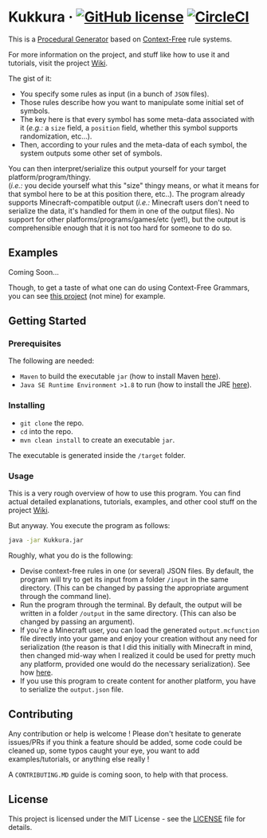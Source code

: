 # Kukkura &middot; [![GitHub license](https://img.shields.io/badge/license-MIT-blue.svg)](https://github.com/aks-c/Kukkura/blob/master/LICENSE) [![CircleCI](https://circleci.com/gh/aks-c/Kukkura.svg?style=shield&circle-token=81b7f70aaab28074269d37e9ea109ca9746df77a)](https://circleci.com/gh/aks-c/Kukkura)

This is a [Procedural Generator](https://en.wikipedia.org/wiki/Procedural_generation "PG wiki page") based on [Context-Free](https://en.wikipedia.org/wiki/Context-free_grammar "CFG wiki page") rule systems.

For more information on the project, and stuff like how to use it and tutorials, 
visit the project [Wiki](https://github.com/aks-c/Kukkura/wiki).

The gist of it: 
- You specify some rules as input (in a bunch of `JSON` files).
- Those rules describe how you want to manipulate some initial set of symbols.
- The key here is that every symbol has some meta-data associated with it (_e.g.:_ a `size` field, a `position` field, whether this symbol supports randomization, etc...).
- Then, according to your rules and the meta-data of each symbol, the system outputs some other set of symbols.

You can then interpret/serialize this output yourself for your target platform/program/thingy.  
(_i.e.:_ you decide yourself what this "size" thingy means, or what it means for that symbol here to be at this position there, etc..).
The program already supports Minecraft-compatible output 
(_i.e.:_ Minecraft users don't need to serialize the data, it's handled for them in one of the output files).
No support for other platforms/programs/games/etc (yet!), 
but the output is comprehensible enough that it is not too hard for someone to do so.

## Examples

Coming Soon...

Though, to get a taste of what one can do using Context-Free Grammars, you can see 
[this project](https://www.contextfreeart.org/index.html "another project that uses CFGs to produce content") 
(not mine) for example.

## Getting Started

### Prerequisites

The following are needed:
- `Maven` to build the executable `jar` (how to install Maven [here](https://maven.apache.org/install.html "How to install Maven.")).
- `Java SE Runtime Environment >1.8` to run (how to install the JRE [here](http://www.oracle.com/technetwork/java/javase/downloads/jre8-downloads-2133155.html "How to install the JRE.")).

### Installing

- `git clone` the repo.
- `cd` into the repo.
- `mvn clean install` to create an executable `jar`.

The executable is generated inside the `/target` folder.

### Usage

This is a very rough overview of how to use this program.
You can find actual detailed explanations, tutorials, examples, and other cool stuff on the project [Wiki](https://github.com/aks-c/Kukkura/wiki).

But anyway.
You execute the program as follows:
```bash
java -jar Kukkura.jar
```

Roughly, what you do is the following:
- Devise context-free rules in one (or several) JSON files. 
By default, the program will try to get its input from a folder `/input` in the same directory.
(This can be changed by passing the appropriate argument through the command line).
- Run the program through the terminal.
By default, the output will be written in a folder `/output` in the same directory.
(This can also be changed by passing an argument). 
- If you're a Minecraft user, you can load the generated `output.mcfunction` file directly into your game and enjoy your creation without any need for serialization (the reason is that I did this initially with Minecraft in mind, then changed mid-way when I realized it could be used for pretty much any platform, provided one would do the necessary serialization).
See how [here](https://www.digminecraft.com/game_commands/function_command.php "A tutorial showing how to use mcfunction files in Minecraft.").
- If you use this program to create content for another platform, you have to serialize the `output.json` file. 

## Contributing

Any contribution or help is welcome !
Please don't hesitate to generate issues/PRs if you think a feature should be added, some code could be cleaned up, some typos caught your eye, you want to add examples/tutorials, or anything else really !

A `CONTRIBUTING.MD` guide is coming soon, to help with that process.

## License

This project is licensed under the MIT License - see the [LICENSE](LICENSE) file for details.
